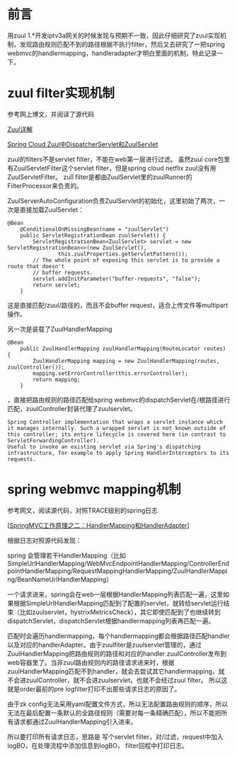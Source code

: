 # 前言

用zuul 1.*开发iptv3a网关的时候发现与预期不一致，因此仔细研究了zuul实现机制，发现路由规则匹配不到的路径根据不执行filter，然后又去研究了一把spring webmvc的handlermapping，handleradapter才明白里面的机制，特此记录一下。



# zuul filter实现机制

参考网上博文，并阅读了源代码

[Zuul详解](https://cloud.tencent.com/developer/article/1334258)

[Spring Cloud Zuul中DispatcherServlet和ZuulServlet](https://www.jianshu.com/p/f97096b8a39f)



zuul的filters不是servlet filter，不能在web第一层进行过滤。 虽然zuul core包里有ZuulServletFilter这个servlet filter，但是spring cloud netflix zuul没有用ZuulServletFilter。 zull filter是都由ZuulServlet里的zuulRunner的FilterProcessor来负责的。 

ZuulServerAutoConfiguration负责ZuulServlet的初始化，这里初始了两次，一次是直接加载ZuulServlet：

```
@Bean
	@ConditionalOnMissingBean(name = "zuulServlet")
	public ServletRegistrationBean zuulServlet() {
		ServletRegistrationBean<ZuulServlet> servlet = new ServletRegistrationBean<>(new ZuulServlet(),
				this.zuulProperties.getServletPattern());
		// The whole point of exposing this servlet is to provide a route that doesn't
		// buffer requests.
		servlet.addInitParameter("buffer-requests", "false");
		return servlet;
	}
```

这是直接匹配/zuul/路径的，而且不会buffer request，适合上传文件等multipart操作。

另一次是装载了ZuulHandlerMapping

```
@Bean
	public ZuulHandlerMapping zuulHandlerMapping(RouteLocator routes) {
		ZuulHandlerMapping mapping = new ZuulHandlerMapping(routes, zuulController());
		mapping.setErrorController(this.errorController);
		return mapping;
	}
```

，直接把路由规则的路径匹配给spring webmvc的dispatchServlet在/根路径进行匹配，zuulController封装代理了zuulservlet。

```
Spring Controller implementation that wraps a servlet instance which it manages internally. Such a wrapped servlet is not known outside of this controller; its entire lifecycle is covered here (in contrast to ServletForwardingController). 
Useful to invoke an existing servlet via Spring's dispatching infrastructure, for example to apply Spring HandlerInterceptors to its requests. 

```





# spring webmvc mapping机制

参考网文，阅读源代码，对照TRACE级别的spring日志

[[SpringMVC工作原理之二：HandlerMapping和HandlerAdapter](https://www.cnblogs.com/tengyunhao/p/7658952.html)]

根据日志对照源代码发现：

spring 会管理若干HandlerMapping（比如SimpleUrlHandlerMapping/WebMvcEndpointHandlerMapping/ControllerEndpointHandlerMapping/RequestMappingHandlerMapping/ZuulHandlerMapping/BeanNameUrlHandlerMapping）

一个请求进来，spring会在web一层根据HandlerMapping列表匹配一遍，这里如果根据SimpleUrlHandlerMapping匹配到了配置的servlet，就转给servlet运行结束（比如zuulservlet，hystrixMetricsCheck），其它即使匹配到了也继续转到dispatchServlet，dispatchServlet根据handlermapping列表再匹配一遍。



匹配时会遍历handlermapping，每个handlermapping都会根据路径匹配handler以及对应的handlerAdapter。由于zuulfiter是zuulservlet管理的，通过ZuulHandlerMapping把路由规则的路径和对应的handler zuulController发布到web容器里了。当非zuul路由规则内的路径请求进来时，根据zuulHandlerMapping匹配不到handler，就会去尝试其它handlermapping，就不会进zuulController，就不会进zuulservlet，也就不会经过zuul filter。 所以这就是order最前的pre logfilter打印不出那些请求日志的原因了。



由于zk config无法采用yaml配置文件方式，所以无法配置路由规则的顺序，所以无法在最后配置一条默认的全路径规则（需要对每一条精确匹配），所以不能把所有请求都通过ZuulHandlerMapping引入进来。



所以要打印所有请求日志，思路是 写个servlet filter，对/过滤，request中加入logBO，在处理流程中添加信息到logBO， filter回程中打印日志。